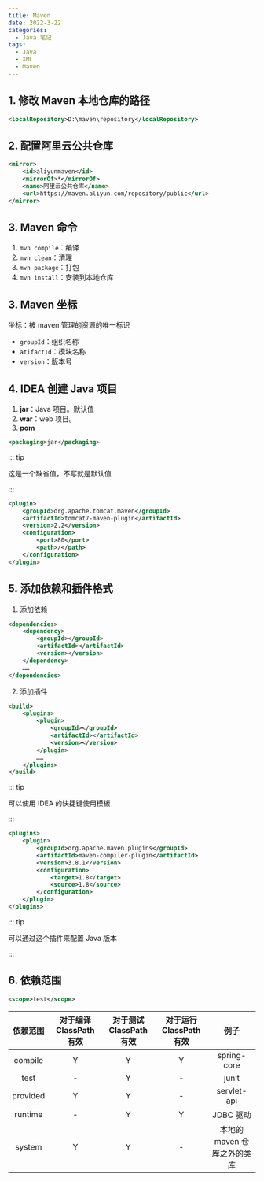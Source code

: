 ```yaml
---
title: Maven
date: 2022-3-22
categories:
  - Java 笔记
tags:
  - Java
  - XML
  - Maven
---
```


## 1. 修改 Maven 本地仓库的路径

```xml
<localRepository>D:\maven\repository</localRepository>
```

## 2. 配置阿里云公共仓库

```xml
<mirror>
    <id>aliyunmaven</id>
    <mirrorOf>*</mirrorOf>
    <name>阿里云公共仓库</name>
    <url>https://maven.aliyun.com/repository/public</url>
</mirror>
```

## 3. Maven 命令

1. `mvn compile`：编译
2. `mvn clean`：清理
3. `mvn package`：打包
4. `mvn install`：安装到本地仓库

## 3. Maven 坐标

坐标：被 maven 管理的资源的唯一标识

- `groupId`：组织名称
- `atifactId`：模块名称
- `version`：版本号

## 4. IDEA 创建 Java 项目

1. **jar**：Java 项目。默认值
2. **war**：web 项目。
3. **pom**

```xml
<packaging>jar</packaging>
```

::: tip

这是一个缺省值，不写就是默认值

:::

```xml
<plugin>
    <groupId>org.apache.tomcat.maven</groupId>
    <artifactId>tomcat7-maven-plugin</artifactId>
    <version>2.2</version>
    <configuration>
        <port>80</port>
        <path>/</path>
    </configuration>
</plugin>
```

## 5. 添加依赖和插件格式

1. 添加依赖

```xml
<dependencies>
    <dependency>
        <groupId></groupId>
        <artifactId></artifactId>
        <version></version>
    </dependency>
    ……
</dependencies>
```

2. 添加插件

```xml
<build>
    <plugins>
        <plugin>
            <groupId></groupId>
            <artifactId></artifactId>
            <version></version>
        </plugin>
        ……
    </plugins>
</build>
```

::: tip

可以使用 IDEA 的快捷键使用模板

:::

```xml
<plugins>
    <plugin>
        <groupId>org.apache.maven.plugins</groupId>
        <artifactId>maven-compiler-plugin</artifactId>
        <version>3.8.1</version>
        <configuration>
            <target>1.8</target>
            <source>1.8</source>
        </configuration>
    </plugin>
</plugins>
```

::: tip

可以通过这个插件来配置 Java 版本

:::

## 6. 依赖范围

```xml
<scope>test</scope>
```

| 依赖范围 | 对于编译 ClassPath 有效 | 对于测试 ClassPath 有效 | 对于运行 ClassPath 有效 |            例子             |
| :------: | :---------------------: | :---------------------: | :---------------------: | :-------------------------: |
| compile  |            Y            |            Y            |            Y            |         spring-core         |
|   test   |            -            |            Y            |            -            |            junit            |
| provided |            Y            |            Y            |            -            |         servlet-api         |
| runtime  |            -            |            Y            |            Y            |          JDBC 驱动          |
|  system  |            Y            |            Y            |            -            | 本地的 maven 仓库之外的类库 |

